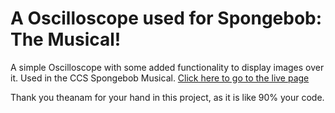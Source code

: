 # A Oscilloscope used for Spongebob: The Musical!
A simple Oscilloscope with some added functionality to display images over it. 
Used in the CCS Spongebob Musical.
<a href="link.link">Click here to go to the live page</a>

Thank you theanam for your hand in this project, as it is like 90% your code.
